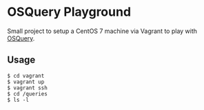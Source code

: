 # OSQuery Playground

Small project to setup a CentOS 7 machine via Vagrant to play with 
[OSQuery](https://osquery.io/).

## Usage

````
$ cd vagrant
$ vagrant up
$ vagrant ssh
$ cd /queries
$ ls -l
````
